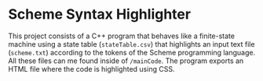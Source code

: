 # Scheme Syntax Highlighter
This project consists of a C++ program that behaves like a finite-state machine using a state table (`stateTable.csv`) that highlights an input text file (`scheme.txt`) according to the tokens of the Scheme programming language. All these files can me found inside of `/mainCode`. The program exports an HTML file where the code is highlighted using CSS.
